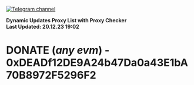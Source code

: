 [![Telegram channel](https://img.shields.io/endpoint?url=https://runkit.io/damiankrawczyk/telegram-badge/branches/master?url=https://t.me/n4z4v0d)](https://t.me/n4z4v0d) 

**Dynamic Updates Proxy List with Proxy Checker**  
**Last Updated: 20.12.23 19:02**

# DONATE (_any evm_) - 0xDEADf12DE9A24b47Da0a43E1bA70B8972F5296F2
